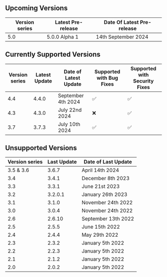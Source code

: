 ## Upcoming Versions

| Version series | Latest Pre-release | Date Of Latest Pre-release |
|-|-|-|
| 5.0 | 5.0.0 Alpha 1 | 14th September 2024 |

## Currently Supported Versions

| Version series | Latest Update | Date of Latest Update | Supported with Bug Fixes | Supported with Security Fixes |
|-|-|-|-|-|
| 4.4 | 4.4.0 | September 4th 2024 | :white_check_mark: | :white_check_mark: | 
| 4.3 | 4.3.0 | July 22nd 2024 | :x: | :white_check_mark: | 
| 3.7 | 3.7.3 | July 10th 2024 |:white_check_mark: | :white_check_mark: | 

## Unsupported Versions

| Version series | Last Update | Date of Last Update |
|-|-|-|
| 3.5 & 3.6 | 3.6.7 | April 14th 2024 |
| 3.4 | 3.4.1 | December 8th 2023 |
| 3.3 | 3.3.1 | June 21st 2023 |
| 3.2 | 3.2.0.1 | January 26th 2023 |
| 3.1 | 3.1.0 | November 24th 2022 |
| 3.0 | 3.0.4 | November 24th 2022 |
| 2.6 | 2.6.10 | September 13th 2022 |
| 2.5 | 2.5.5 | June 15th 2022 |
| 2.4 | 2.4.4 | May 29th 2022 | 
| 2.3 | 2.3.2 | January 5th 2022 |
| 2.2 | 2.2.3 | January 5th 2022 | 
| 2.1 | 2.1.2 | January 5th 2022 |
| 2.0 | 2.0.2 | January 5th 2022 |
